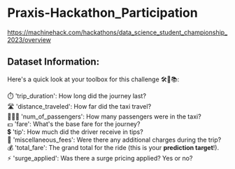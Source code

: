 # Praxis-Hackathon_Participation
https://machinehack.com/hackathons/data_science_student_championship_2023/overview
## Dataset Information:
Here's a quick look at your toolbox for this challenge 🛠️💼📚: <br>

⏱️ 'trip_duration': How long did the journey last? <br>
🛣️ 'distance_traveled': How far did the taxi travel? <br>
🧑‍🤝‍🧑 'num_of_passengers': How many passengers were in the taxi? <br>
💵 'fare': What's the base fare for the journey? <br>
💲 'tip': How much did the driver receive in tips? <br>
🎀 'miscellaneous_fees': Were there any additional charges during the trip? <br>
💰 'total_fare': The grand total for the ride (this is your **prediction target**!). <br>
⚡ 'surge_applied': Was there a surge pricing applied? Yes or no? <br>
